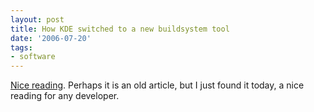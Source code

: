 ```yaml
---
layout: post
title: How KDE switched to a new buildsystem tool
date: '2006-07-20'
tags:
- software
---
```


[Nice reading][1]. Perhaps it is an old article, but I just found it today, a nice reading for any developer.

[1]: http://lwn.net/Articles/188693/

